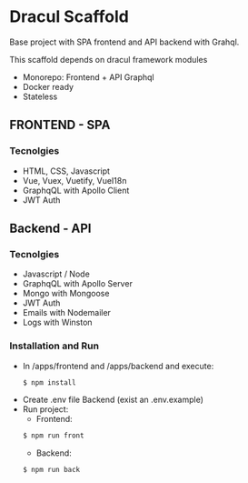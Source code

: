 # Dracul Scaffold
Base project with SPA frontend and API backend with Grahql.

This scaffold depends on dracul framework modules

- Monorepo: Frontend + API Graphql  
- Docker ready
- Stateless

## FRONTEND - SPA

### Tecnolgies
- HTML, CSS, Javascript
- Vue, Vuex, Vuetify, VueI18n
- GraphqQL with Apollo Client
- JWT Auth

## Backend - API

### Tecnolgies
- Javascript / Node
- GraphqQL with Apollo Server
- Mongo with Mongoose
- JWT Auth
- Emails with Nodemailer
- Logs with Winston

### Installation and Run

- In /apps/frontend and /apps/backend and execute:
    ```js
    $ npm install
    ```
- Create .env file Backend (exist an .env.example)
- Run project:
    - Frontend: 
    ```js
    $ npm run front
    ```
    - Backend: 
    ```js
    $ npm run back
    ```
